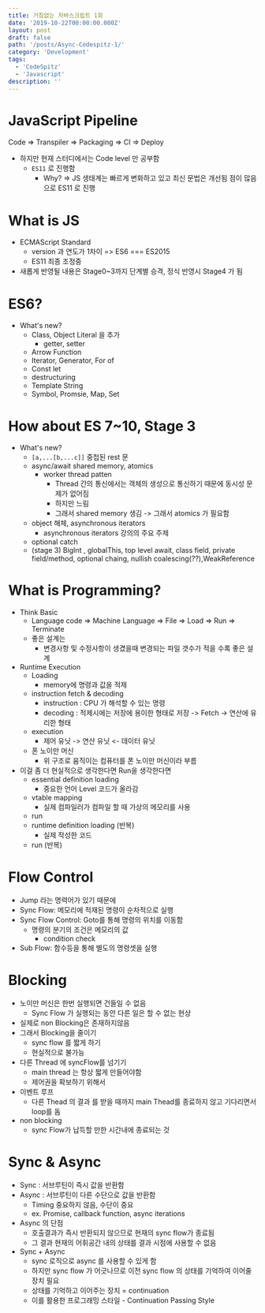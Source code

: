 ```yaml
---
title: 거침없는 자바스크립트 1회
date: '2019-10-22T00:00:00.000Z'
layout: post
draft: false
path: '/posts/Async-Codespitz-1/'
category: 'Development'
tags:
  - 'CodeSpitz'
  - 'Javascript'
description: ''
---
```


# JavaScript Pipeline

Code => Transpiler => Packaging => CI => Deploy

- 하지만 현재 스터디에서는 Code level 만 공부함
  - `ES11` 로 진행함
    - Why? => JS 생태계는 빠르게 변화하고 있고 최신 문법은 개선됨 점이 많음으로 ES11 로 진행

# What is JS

- ECMAScript Standard
  - version 과 연도가 1차이 => ES6 === ES2015
  - ES11 최종 조정중
- 새롭게 반영될 내용은 Stage0~3까지 단계별 승격, 정식 반영시 Stage4 가 됨

# ES6?

- What's new?
  - Class, Object Literal 을 추가
    - getter, setter
  - Arrow Function
  - Iterator, Generator, For of
  - Const let
  - destructuring
  - Template String
  - Symbol, Promsie, Map, Set

# How about ES 7~10, Stage 3

- What's new?
  - `[a,...[b,...c]]` 중첩된 rest 문
  - async/await shared memory, atomics
    - worker thread patten
      - Thread 간의 통신에서는 객체의 생성으로 통신하기 때문에 동시성 문제가 없어짐
      - 하지만 느림
      - 그래서 shared memory 생김 -> 그래서 atomics 가 필요함
  - object 해체, asynchronous iterators
    - asynchronous iterators 강의의 주요 주제
  - optional catch
  - (stage 3) BigInt , globalThis, top level await, class field, private field/method, optional chaing, nullish coalescing(??),WeakReference

# What is Programming?

- Think Basic
  - Language code => Machine Language => File => Load => Run => Terminate
  - 좋은 설계는
    - 변경사항 및 수정사항이 생겼을때 변경되는 파일 갯수가 적을 수록 좋은 설계
- Runtime Execution
  - Loading
    - memory에 명령과 값을 적제
  - instruction fetch & decoding
    - instruction : CPU 가 해석할 수 있는 명령
    - decoding : 적제시에는 저장에 용이한 형태로 저장 -> Fetch -> 연산에 유리한 형태
  - execution
    - 제어 유닛 -> 연산 유닛 <- 데이터 유닛
  - 폰 노이만 머신
    - 위 구조로 움직이는 컴퓨터를 폰 노이만 머신이라 부름
- 이걸 좀 더 현실적으로 생각한다면 Run을 생각한다면
  - essential definition loading
    - 중요한 언어 Level 코드가 올라감
  - vtable mapping
    - 실제 컴파일러가 컴파일 할 때 가상의 메모리를 사용
  - run
  - runtime definition loading (반복)
    - 실제 작성한 코드
  - run (반복)

# Flow Control

- Jump 라는 명력어가 있기 때문에
- Sync Flow: 메모리에 적재된 명령이 순차적으로 실행
- Sync Flow Control: Goto를 통해 명령의 위치를 이동함
  - 명령의 분기의 조건은 메모리의 값
    - condition check
- Sub Flow: 함수등을 통해 별도의 명령셋을 실행

# Blocking

- 노이만 머신은 한번 실행되면 건들일 수 없음
  - Sync Flow 가 실행되는 동안 다른 일은 할 수 없는 현상
- 실제로 non Blocking은 존재하지않음
- 그래서 Blocking을 줄이기
  - sync flow 를 짧게 하기
  - 현실적으로 불가능
- 다른 Thread 에 syncFlow를 넘기기
  - main thread 는 항상 짧게 만들어야함
  - 제어권을 확보하기 위해서
- 이벤트 루프
  - 다른 Thead 의 결과 를 받을 때까지 main Thead를 종료하지 않고 기다리면서 loop를 돔
- non blocking
  - sync Flow가 납득할 만한 시간내에 종료되는 것

# Sync & Async

- Sync : 서브루틴이 즉시 값을 반환함
- Async : 서브루틴이 다른 수단으로 값을 반환함
  - Timing 중요하지 않음, 수단이 중요
  - ex. Promise, callback function, async iterations
- Async 의 단점
  - 호출결과가 즉시 반환되지 않으므로 현재의 sync flow가 종료됨
  - 그 결과 현재의 어휘공간 내의 상태를 결과 시점에 사용할 수 없음
- Sync + Async
  - sync 로직으로 async 를 사용할 수 있게 함
  - 하지만 sync flow 가 어긋나므로 이전 sync flow 의 상태를 기억하여 이어줄 장치 필요
  - 상태를 기억하고 이어주는 장치 = continuation
  - 이를 활용한 프로그래밍 스타일 - Continuation Passing Style
